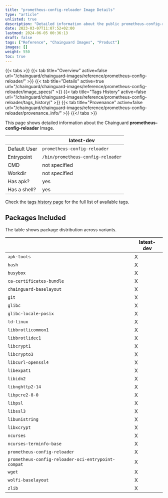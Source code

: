 ```yaml
---
title: "prometheus-config-reloader Image Details"
type: "article"
unlisted: true
description: "Detailed information about the public prometheus-config-reloader Chainguard Image."
date: 2023-03-07T11:07:52+02:00
lastmod: 2024-06-05 00:36:13
draft: false
tags: ["Reference", "Chainguard Images", "Product"]
images: []
weight: 550
toc: true
---
```


{{< tabs >}}
{{< tab title="Overview" active=false url="/chainguard/chainguard-images/reference/prometheus-config-reloader/" >}}
{{< tab title="Details" active=true url="/chainguard/chainguard-images/reference/prometheus-config-reloader/image_specs/" >}}
{{< tab title="Tags History" active=false url="/chainguard/chainguard-images/reference/prometheus-config-reloader/tags_history/" >}}
{{< tab title="Provenance" active=false url="/chainguard/chainguard-images/reference/prometheus-config-reloader/provenance_info/" >}}
{{</ tabs >}}

This page shows detailed information about the Chainguard **prometheus-config-reloader** Image.

|              | latest-dev                        |
|--------------|-----------------------------------|
| Default User | `prometheus-config-reloader`      |
| Entrypoint   | `/bin/prometheus-config-reloader` |
| CMD          | not specified                     |
| Workdir      | not specified                     |
| Has apk?     | yes                               |
| Has a shell? | yes                               |

Check the [tags history page](/chainguard/chainguard-images/reference/prometheus-config-reloader/tags_history/) for the full list of available tags.

## Packages Included
The table shows package distribution across variants.

|                                                    | latest-dev |
|----------------------------------------------------|------------|
| `apk-tools`                                        | X          |
| `bash`                                             | X          |
| `busybox`                                          | X          |
| `ca-certificates-bundle`                           | X          |
| `chainguard-baselayout`                            | X          |
| `git`                                              | X          |
| `glibc`                                            | X          |
| `glibc-locale-posix`                               | X          |
| `ld-linux`                                         | X          |
| `libbrotlicommon1`                                 | X          |
| `libbrotlidec1`                                    | X          |
| `libcrypt1`                                        | X          |
| `libcrypto3`                                       | X          |
| `libcurl-openssl4`                                 | X          |
| `libexpat1`                                        | X          |
| `libidn2`                                          | X          |
| `libnghttp2-14`                                    | X          |
| `libpcre2-8-0`                                     | X          |
| `libpsl`                                           | X          |
| `libssl3`                                          | X          |
| `libunistring`                                     | X          |
| `libxcrypt`                                        | X          |
| `ncurses`                                          | X          |
| `ncurses-terminfo-base`                            | X          |
| `prometheus-config-reloader`                       | X          |
| `prometheus-config-reloader-oci-entrypoint-compat` | X          |
| `wget`                                             | X          |
| `wolfi-baselayout`                                 | X          |
| `zlib`                                             | X          |

